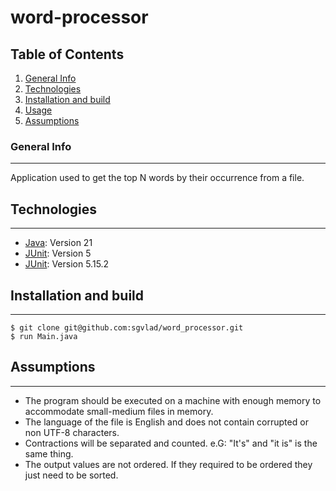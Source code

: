 # word-processor

## Table of Contents
1. [General Info](#general-info)
2. [Technologies](#technologies)
3. [Installation and build](#installation-and-build)
4. [Usage](#usage)
5. [Assumptions](#assumptions)
### General Info
***
Application used to get the top N words by their occurrence from a file.

## Technologies
***
* [Java](https://openjdk.java.net/projects/jdk/11/): Version 21
* [JUnit](https://junit.org/junit5/): Version 5
* [JUnit](https://site.mockito.org/): Version 5.15.2

## Installation and build
***
```
$ git clone git@github.com:sgvlad/word_processor.git
$ run Main.java
```
## Assumptions
***
- The program should be executed on a machine with enough memory to accommodate small-medium files in memory.
- The language of the file is English and does not contain corrupted or non UTF-8 characters.
- Contractions will be separated and counted. e.G: "It's" and "it is" is the same thing.
- The output values are not ordered. If they required to be ordered they just need to be sorted.
